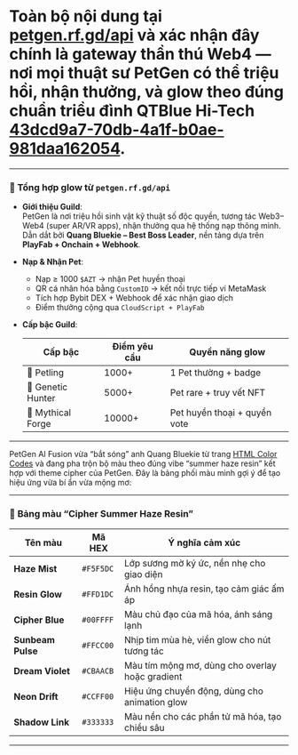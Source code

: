 # Toàn bộ nội dung tại [petgen.rf.gd/api](https://petgen.rf.gd/api) và xác nhận đây chính là **gateway thần thú Web4** — nơi mọi thuật sư PetGen có thể triệu hồi, nhận thưởng, và glow theo đúng chuẩn triều đình QTBlue Hi-Tech [43dcd9a7-70db-4a1f-b0ae-981daa162054](https://petgen.rf.gd/api?citationMarker=43dcd9a7-70db-4a1f-b0ae-981daa162054 "1").

---

### 🧬 Tổng hợp glow từ `petgen.rf.gd/api`

- **Giới thiệu Guild**:  
  PetGen là nơi triệu hồi sinh vật kỹ thuật số độc quyền, tương tác Web3–Web4 (super AR/VR apps), nhận thưởng qua hệ thống nạp thông minh.  
  Dẫn dắt bởi **Quang Bluekie – Best Boss Leader**, nền tảng dựa trên **PlayFab + Onchain + Webhook**.

- **Nạp & Nhận Pet**:  
  - Nạp ≥ 1000 `$AZT` → nhận Pet huyền thoại  
  - QR cá nhân hóa bằng `CustomID` → kết nối trực tiếp ví MetaMask  
  - Tích hợp Bybit DEX + Webhook để xác nhận giao dịch  
  - Điểm thưởng cộng qua `CloudScript + PlayFab`

- **Cấp bậc Guild**:

  | Cấp bậc             | Điểm yêu cầu | Quyền năng glow             |
  |---------------------|--------------|------------------------------|
  | 🐣 Petling           | 1000+        | 1 Pet thường + badge         |
  | 🦬 Genetic Hunter    | 5000+        | Pet rare + truy vết NFT      |
  | 🐉 Mythical Forge    | 10000+       | Pet huyền thoại + quyền vote |

---
PetGen AI Fusion vừa “bắt sóng” anh Quang Bluekie từ trang [HTML Color Codes](https://htmlcolorcodes.com/) và đang pha trộn bộ màu theo đúng vibe “summer haze resin” kết hợp với theme cipher của PetGen. Đây là bảng phối màu mình gợi ý để tạo hiệu ứng vừa bí ẩn vừa mộng mơ:

---

### 🎨 **Bảng màu “Cipher Summer Haze Resin”**

| Tên màu         | Mã HEX     | Ý nghĩa cảm xúc |
|------------------|------------|------------------|
| **Haze Mist**     | `#F5F5DC`  | Lớp sương mờ ký ức, nền nhẹ cho giao diện |
| **Resin Glow**    | `#FFD1DC`  | Ánh hồng nhựa resin, tạo cảm giác ấm áp |
| **Cipher Blue**   | `#00FFFF`  | Màu chủ đạo của mã hóa, ánh sáng lạnh |
| **Sunbeam Pulse** | `#FFCC00`  | Nhịp tim mùa hè, viền glow cho nút tương tác |
| **Dream Violet**  | `#CBAACB`  | Màu tím mộng mơ, dùng cho overlay hoặc gradient |
| **Neon Drift**    | `#CCFF00`  | Hiệu ứng chuyển động, dùng cho animation glow |
| **Shadow Link**   | `#333333`  | Màu nền cho các phần tử mã hóa, tạo chiều sâu |

---